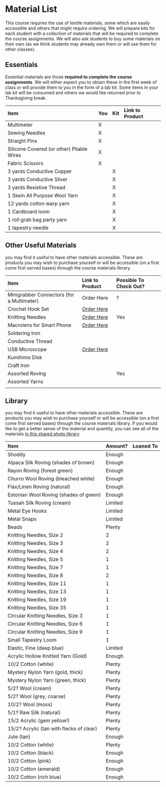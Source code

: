 # Material List

This course requires the use of textile materials, some which are easily accessible and others that might require ordering. We will prepare kits for each student with a collection of materials that will be required to complete the course assignments. We will also ask students to buy some materials on their own \(as we think students may already own them or will use them for other classes\). 

## Essentials 

Essential materials are those **required to complete the course assignments**. We will either expect you to obtain these in the first week of class or will provide them to you in the form of a lab kit. Some items in your lab kit will be consumed and others we would like returned prior to Thanksgiving break. 

| Item | You | Kit | Link to Product |
| :--- | :--- | :--- | :--- |
| Multimeter | X |  |  |
| Sewing Needles | X |  |  |
| Straight Pins | X |  |  |
| Silicone Covered \(or other\) Pliable Wires | X |  |  |
| Fabric Scissors | X |  |  |
| 3 yards Conductive Copper |  | X |  |
| 3 yards Conductive Silver |  | X |  |
| 3 yards Resistive Thread |  | X |  |
| 1 Skein All Purpose Wool Yarn |  | X |  |
| 12 yards cotton warp yarn |  | X |  |
| 1 Cardboard loom  |  | X |  |
| 1 roll grab bag party yarn |  | X |  |
| 1 tapestry needle |  | X |  |

## Other Useful Materials 

you may find it useful to have other materials accessible. These are products you may wish to purchase yourself or will be accessible \(on a first come first served bases\) through the course materials library. 

| Item | Link to Product | Possible To Check Out? |
| :--- | :--- | :--- |
| Minigrabber Connectors  \(for a Multimeter\) | Order Here | ? |
| Crochet Hook Set | [Order Here](https://www.amazon.com/Aluminum-Crochet-Knitting-Needles-0-6-6-5mm/dp/B07SZDSCQ1/ref=sr_1_1_sspa?dchild=1&keywords=crochet+hooks&qid=1595184426&sr=8-1-spons&psc=1&spLa=ZW5jcnlwdGVkUXVhbGlmaWVyPUExMUZUM1NDM1g4VFY1JmVuY3J5cHRlZElkPUExMDQ4Mjc1MVJOVFcwMUpYS0JFTSZlbmNyeXB0ZWRBZElkPUEwMjgzOTYzM0ZLVjJRRlc1TUY0UCZ3aWRnZXROYW1lPXNwX2F0ZiZhY3Rpb249Y2xpY2tSZWRpcmVjdCZkb05vdExvZ0NsaWNrPXRydWU=) |  |
| Knitting Needles | [Order Here](https://www.amazon.com/Knitting-BCMRUN-Stainless-11Pair-11-Large-eye/dp/B07PNJ1PGG/ref=sr_1_1_sspa?dchild=1&keywords=Knitting+needles&qid=1595184859&sr=8-1-spons&psc=1&spLa=ZW5jcnlwdGVkUXVhbGlmaWVyPUFWME9EOURCU0Q1REImZW5jcnlwdGVkSWQ9QTA4NjcwODAxNFpUTVc3WlNZU1RaJmVuY3J5cHRlZEFkSWQ9QTA1MTE4NDgyVDVXNUtWV0EzN0gzJndpZGdldE5hbWU9c3BfYXRmJmFjdGlvbj1jbGlja1JlZGlyZWN0JmRvTm90TG9nQ2xpY2s9dHJ1ZQ==) | Yes |
| Macrolens for Smart Phone | [Order Here](https://www.amazon.com/Knitting-BCMRUN-Stainless-11Pair-11-Large-Eye/dp/B07TX91HSD/ref=sr_1_2?crid=FYUS8FHL1JLD&dchild=1&keywords=knitting+needles+for+beginners&qid=1595184598&sprefix=knitting+needles%2Caps%2C195&sr=8-2) |  |
| Soldering Iron |  |  |
| Conductive Thread |  |  |
| USB Microscope | [Order Here](https://www.amazon.com/gp/product/B07BGT88QL/ref=crt_ewc_img_dp_3?ie=UTF8&psc=1&smid=AJ8JSI89WYKI) |  |
| Kumihimo Disk |  |  |
| Craft Iron |  |  |
| Assorted Roving |  | Yes |
| Assorted Yarns |  |  |
|  |  |  |

## Library

you may find it useful to have other materials accessible. These are products you may wish to purchase yourself or will be accessible \(on a first come first served bases\) through the course materials library. If you would like to get a better sense of the material and quantity, you can see all of the materials [in this shared photo library](https://photos.app.goo.gl/vKVDvacFFzdoT92RA) 

| Item | Amount? | Loaned To |
| :--- | :--- | :--- |
| Shoddy | Enough |  |
| Alpaca Silk Roving \(shades of brown\) | Enough |  |
| Rayon Roving \(forest green\) | Enough |  |
| Churro Wool Roving \(bleached white\) | Enough |  |
| Flax/Linen Roving \(natural\) | Enough |  |
| Estonian Wool Roving \(shades of green\) | Enough |  |
| Tussah Silk Roving \(cream\) | Limited |  |
| Metal Eye Hooks | Limited |  |
| Metal Snaps | Limited |  |
| Beads | Plenty |  |
| Knitting Needles, Size 2 | 2 |  |
| Knitting Needles, Size 3 | 2 |  |
| Knitting Needles, Size 4 | 2 |  |
| Knitting Needles, Size 5 | 1 |  |
| Knitting Needles, Size 7 | 1 |  |
| Knitting Needles, Size 8 | 2 |  |
| Knitting Needles, Size 11 | 1 |  |
| Knitting Needles, Size 13 | 1 |  |
| Knitting Needles, Size 19 | 1 |  |
| Knitting Needles, Size 35 | 1 |  |
| Circular Knitting Needles, Size 3 | 1 |  |
| Circular Knitting Needles, Size 6 | 1 |  |
| Circular Knitting Needles, Size 9 | 1 |  |
| Small Tapestry Loom | 1 |  |
| Elastic, Fine \(deep blue\) | Limited |  |
| Acrylic Hollow Knitted Yarn \(Gold\) | Enough |  |
| 10/2 Cotton \(white\) | Plenty |  |
| Mystery Nylon Yarn \(gold, thick\) | Plenty |  |
| Mystery Nylon Yarn \(green, thick\) | Plenty |  |
| 5/2? Wool \(cream\) | Plenty |  |
| 5/2? Wool \(grey, coarse\) | Plenty |  |
| 10/2? Wool \(moss\) | Plenty |  |
| 5/1? Raw Silk \(natural\) | Plenty |  |
| 15/2 Acrylic \(gem yellow!\) | Plenty |  |
| 15/2? Acrylic \(tan with flecks of clear\) | Plenty |  |
| Jute \(tan\) | Enough |  |
| 10/2 Cotton \(white\) | Plenty |  |
| 10/2 Cotton \(black\) | Enough |  |
| 10/2 Cotton \(pink\) | Enough |  |
| 10/2 Cotton \(emerald\) | Enough |  |
| 10/2 Cotton \(rich blue\) | Enough |  |

